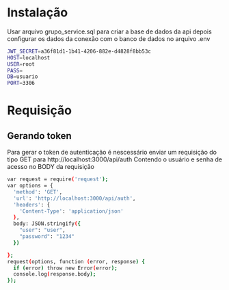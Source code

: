 # Instalação

Usar arquivo grupo_service.sql para criar a base de dados da api depois configurar os dados da conexão com o banco de dados no arquivo .env

```bash
JWT_SECRET=a36f81d1-1b41-4206-882e-d4828f8bb53c
HOST=localhost
USER=root
PASS=
DB=usuario
PORT=3306
```

# Requisição

## Gerando token

Para gerar o token de autenticação é nescessário enviar um requisição do tipo GET para http://localhost:3000/api/auth
Contendo o usuário e senha de acesso no BODY da requisição

```bash
var request = require('request');
var options = {
  'method': 'GET',
  'url': 'http://localhost:3000/api/auth',
  'headers': {
    'Content-Type': 'application/json'
  },
  body: JSON.stringify({
    "user": "user",
    "password": "1234"
  })

};
request(options, function (error, response) {
  if (error) throw new Error(error);
  console.log(response.body);
});
```




